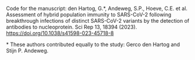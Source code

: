 
Code for the manuscript: den Hartog, G.*, Andeweg, S.P., Hoeve, C.E. et al. Assessment of hybrid population immunity to SARS-CoV-2 following breakthrough infections of distinct SARS-CoV-2 variants by the detection of antibodies to nucleoprotein. Sci Rep 13, 18394 (2023). https://doi.org/10.1038/s41598-023-45718-8

\* These authors contributed equally to the study: Gerco den Hartog and Stijn P. Andeweg.

